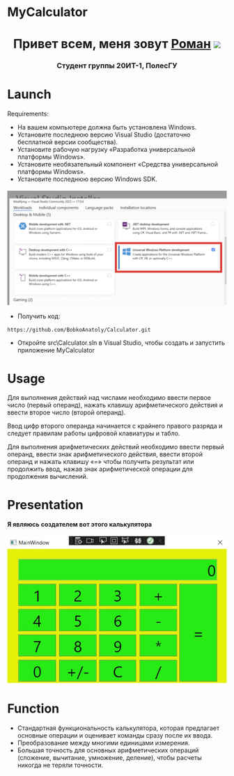 # MyCalculator
<h1 align="center">Привет всем, меня зовут <a href="https://github.com/BlackSalar" target="_blank">Роман</a> 
<img src="https://github.com/blackcater/blackcater/raw/main/images/Hi.gif" height="32"/></h1>
<h3 align="center">Студент группы 20ИТ-1, ПолесГУ</h3>

# Launch
Requirements:
- На вашем компьютере должна быть установлена Windows.
- Установите последнюю версию Visual Studio (достаточно бесплатной версии сообщества).
- Установите рабочую нагрузку «Разработка универсальной платформы Windows».
- Установите необязательный компонент «Средства универсальной платформы Windows».
- Установите последнюю версию Windows SDK.

![installing](https://raw.githubusercontent.com/kg0ez/MyCalculator/main/instal.png)
- Получить код:

```
https://github.com/BobkoAnatoly/Calculator.git
```
- Откройте src\Calculator.sln в Visual Studio, чтобы создать и запустить приложение MyCalculator

# Usage
Для выполнения действий над числами необходимо ввести первое число (первый операнд),
нажать клавишу арифметического действия и ввести второе число (второй операнд).

Ввод цифр второго операнда начинается с крайнего правого разряда и следует правилам работы
цифровой клавиатуры и табло.

Для выполнения арифметических действий необходимо ввести первый операнд, ввести знак
арифметического действия, ввести второй операнд и нажать клавишу «=» чтобы получить
результат или продолжить ввод, нажав знак арифметической операции для продолжения
вычислений.

# Presentation
<h4 align="left">Я являюсь создателем вот этого калькулятора</h4>
<img src="https://github.com/BlackSalar/MyCalculator/blob/main/15a33350-9f89-4eee-b093-698fc3840479.jfif">

# Function
- Стандартная функциональность калькулятора, которая предлагает основные операции и оценивает команды сразу после их ввода.
- Преобразование между многими единицами измерения.
- Большая точность для основных арифметических операций (сложение, вычитание, умножение, деление), чтобы расчеты никогда не теряли точности.

